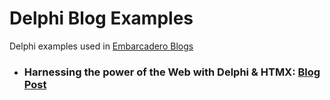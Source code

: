 # Delphi Blog Examples
Delphi examples used in [Embarcadero Blogs](https://blogs.embarcadero.com) 

- ### Harnessing the power of the Web with Delphi & HTMX: [Blog Post](https://blogs.embarcadero.com/harnessing-the-power-of-the-web-with-delphi-htmx/)